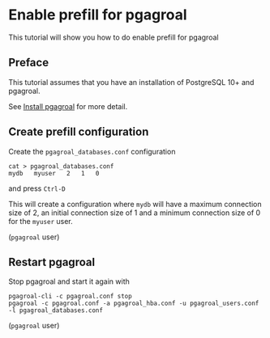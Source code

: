 # Enable prefill for pgagroal

This tutorial will show you how to do enable prefill for pgagroal

## Preface

This tutorial assumes that you have an installation of PostgreSQL 10+ and pgagroal.

See [Install pgagroal](https://github.com/pgagroal/pgagroal/blob/main/doc/tutorial/01_install.md)
for more detail.

## Create prefill configuration

Create the `pgagroal_databases.conf` configuration

```
cat > pgagroal_databases.conf
mydb   myuser   2   1   0
```

and press `Ctrl-D`

This will create a configuration where `mydb` will have a maximum connection size of 2,
an initial connection size of 1 and a minimum connection size of 0 for the `myuser` user.

(`pgagroal` user)

## Restart pgagroal

Stop pgagroal and start it again with

```
pgagroal-cli -c pgagroal.conf stop
pgagroal -c pgagroal.conf -a pgagroal_hba.conf -u pgagroal_users.conf -l pgagroal_databases.conf
```

(`pgagroal` user)
